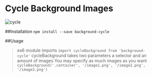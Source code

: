# Cycle Background Images

![cycle](http://images.all-free-download.com/images/graphiclarge/abstract_logo_6822720.jpg)

##Installation 
`npm install --save background-cycle`

##Usage
>es6 module imports `import cycleBackground from 'background-cycle'`
>cycleBackground takes two parameters a selector and an amount of images
>You may specify as much images as you want
>```cycleBackground('.container', '/image1.png', '/image2.png', '/image3.png')```
